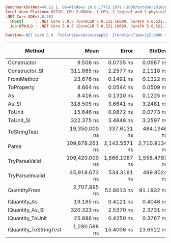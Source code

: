 ``` ini

BenchmarkDotNet=v0.12.1, OS=Windows 10.0.17763.1879 (1809/October2018Update/Redstone5)
Intel Xeon Platinum 8272CL CPU 2.60GHz, 1 CPU, 2 logical and 2 physical cores
.NET Core SDK=5.0.202
  [Host]     : .NET Core 5.0.5 (CoreCLR 5.0.521.16609, CoreFX 5.0.521.16609), X64 RyuJIT
  Job-OTWJLQ : .NET Core 5.0.5 (CoreCLR 5.0.521.16609, CoreFX 5.0.521.16609), X64 RyuJIT

Runtime=.NET Core 5.0  Toolchain=netcoreapp50  IterationTime=125.0000 ms  

```
|                 Method |           Mean |         Error |        StdDev |  Gen 0 | Gen 1 | Gen 2 | Allocated |
|----------------------- |---------------:|--------------:|--------------:|-------:|------:|------:|----------:|
|            Constructor |       9.508 ns |     0.0735 ns |     0.0687 ns |      - |     - |     - |         - |
|         Constructor_SI |     311.885 ns |     2.2577 ns |     2.1118 ns | 0.0077 |     - |     - |     192 B |
|             FromMethod |      23.676 ns |     0.1491 ns |     0.1322 ns |      - |     - |     - |         - |
|             ToProperty |       8.664 ns |     0.0544 ns |     0.0509 ns |      - |     - |     - |         - |
|                     As |       8.416 ns |     0.1310 ns |     0.1225 ns |      - |     - |     - |         - |
|                  As_SI |     318.505 ns |     3.6641 ns |     3.2481 ns | 0.0077 |     - |     - |     192 B |
|                 ToUnit |      15.646 ns |     0.0872 ns |     0.0773 ns |      - |     - |     - |         - |
|              ToUnit_SI |     322.375 ns |     3.4848 ns |     3.2597 ns | 0.0102 |     - |     - |     192 B |
|           ToStringTest |  19,350.000 ns |   337.6131 ns |   484.1946 ns |      - |     - |     - |     944 B |
|                  Parse | 109,878.261 ns | 2,143.5571 ns | 2,710.9134 ns |      - |     - |     - |   33632 B |
|          TryParseValid | 109,420.000 ns | 1,666.1087 ns | 1,558.4791 ns |      - |     - |     - |   33608 B |
|        TryParseInvalid |  45,918.673 ns |   534.3191 ns |   499.8024 ns | 1.4722 |     - |     - |   32928 B |
|           QuantityFrom |   2,707.895 ns |    52.8613 ns |    91.1832 ns |      - |     - |     - |      56 B |
|           IQuantity_As |      19.185 ns |     0.4121 ns |     0.4048 ns | 0.0012 |     - |     - |      24 B |
|        IQuantity_As_SI |     320.323 ns |     2.5370 ns |     2.3731 ns | 0.0103 |     - |     - |     192 B |
|       IQuantity_ToUnit |      25.886 ns |     0.4250 ns |     0.3767 ns | 0.0028 |     - |     - |      56 B |
| IQuantity_ToStringTest |   1,280.588 ns |    15.4006 ns |    13.6522 ns | 0.0406 |     - |     - |     944 B |
